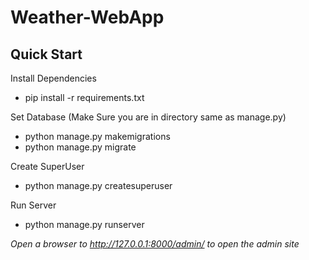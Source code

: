 # Weather-WebApp 

## Quick Start

Install Dependencies
* pip install -r requirements.txt

Set Database (Make Sure you are in directory same as manage.py)
* python manage.py makemigrations
* python manage.py migrate

Create SuperUser
* python manage.py createsuperuser

Run Server
* python manage.py runserver

*Open a browser to http://127.0.0.1:8000/admin/ to open the admin site*


